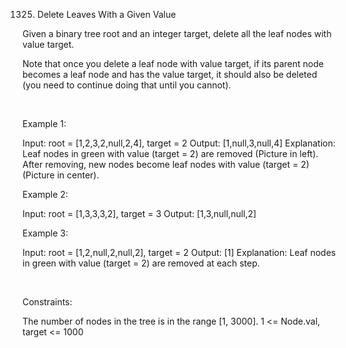 1325. Delete Leaves With a Given Value

Given a binary tree root and an integer target, delete all the leaf nodes with value target.

Note that once you delete a leaf node with value target, if its parent node becomes a leaf node and has the value target, it should also be deleted (you need to continue doing that until you cannot).

 

Example 1:

Input: root = [1,2,3,2,null,2,4], target = 2
Output: [1,null,3,null,4]
Explanation: Leaf nodes in green with value (target = 2) are removed (Picture in left). 
After removing, new nodes become leaf nodes with value (target = 2) (Picture in center).


Example 2:

Input: root = [1,3,3,3,2], target = 3
Output: [1,3,null,null,2]


Example 3:

Input: root = [1,2,null,2,null,2], target = 2
Output: [1]
Explanation: Leaf nodes in green with value (target = 2) are removed at each step.


 

Constraints:

The number of nodes in the tree is in the range [1, 3000].
1 <= Node.val, target <= 1000